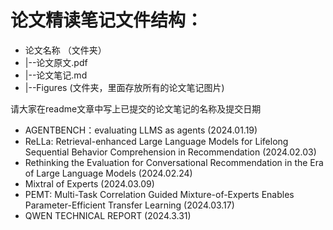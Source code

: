 # 论文精读笔记文件结构：

- 论文名称 （文件夹）
- |--论文原文.pdf
- |--论文笔记.md
- |--Figures (文件夹，里面存放所有的论文笔记图片)

请大家在readme文章中写上已提交的论文笔记的名称及提交日期

- AGENTBENCH：evaluating LLMS as agents (2024.01.19)
- ReLLa: Retrieval-enhanced Large Language Models for Lifelong Sequential Behavior Comprehension in Recommendation (2024.02.03)
- Rethinking the Evaluation for Conversational Recommendation in the Era of Large Language Models (2024.02.24)
- Mixtral of Experts (2024.03.09)
- PEMT: Multi-Task Correlation Guided Mixture-of-Experts Enables Parameter-Efficient Transfer Learning (2024.03.17)
- QWEN TECHNICAL REPORT (2024.3.31)
